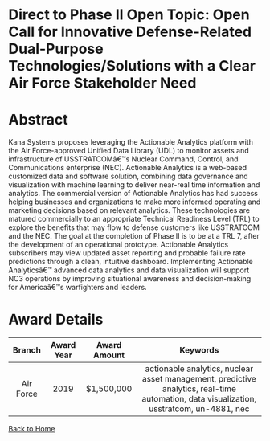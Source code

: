 
Direct to Phase II Open Topic: Open Call for Innovative Defense-Related Dual-Purpose Technologies/Solutions with a Clear Air Force Stakeholder Need
===================================================================================================================================================

# Abstract


Kana Systems proposes leveraging the Actionable Analytics platform with the Air Force-approved Unified Data Library (UDL) to monitor assets and infrastructure of USSTRATCOMâ€™s Nuclear Command, Control, and Communications enterprise (NEC). Actionable Analytics is a web-based customized data and software solution, combining data governance and visualization with machine learning to deliver near-real time information and analytics. The commercial version of Actionable Analytics has had success helping businesses and organizations to make more informed operating and marketing decisions based on relevant analytics. These technologies are matured commercially to an appropriate Technical Readiness Level (TRL) to explore the benefits that may flow to defense customers like USSTRATCOM and the NEC. The goal at the completion of Phase II is to be at a TRL 7, after the development of an operational prototype. Actionable Analytics subscribers may view updated asset reporting and probable failure rate predictions through a clean, intuitive dashboard. Implementing Actionable Analyticsâ€™ advanced data analytics and data visualization will support NC3 operations by improving situational awareness and decision-making for Americaâ€™s warfighters and leaders.  

# Award Details

|Branch|Award Year|Award Amount|Keywords|
| :---: | :---: | :---: | :---: |
|Air Force|2019|$1,500,000|actionable analytics, nuclear asset management, predictive analytics, real-time automation, data visualization, usstratcom, un-4881, nec|
  
  


[Back to Home](https://github.com/chrischow/dod_sbir_awards/DJ/#1620)